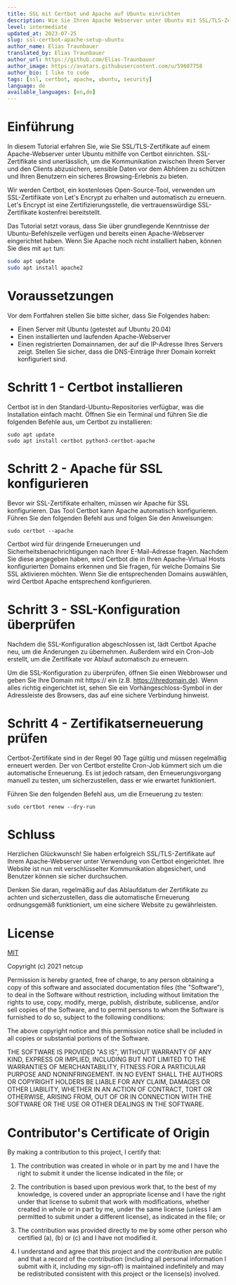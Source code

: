 ```yaml
---
title: SSL mit Certbot und Apache auf Ubuntu einrichten
description: Wie Sie Ihren Apache Webserver unter Ubuntu mit SSL/TLS-Zertifikaten per Certbot absichern.
level: intermediate
updated_at: 2023-07-25
slug: ssl-certbot-apache-setup-ubuntu
author_name: Elias Traunbauer
translated_by: Elias Traunbauer
author_url: https://github.com/Elias-Traunbauer
author_image: https://avatars.githubusercontent.com/u/59607758
author_bio: I like to code
tags: [ssl, certbot, apache, ubuntu, security]
language: de
available_languages: [en,de]
---
```


# Einführung
In diesem Tutorial erfahren Sie, wie Sie SSL/TLS-Zertifikate auf einem Apache-Webserver unter Ubuntu mithilfe von Certbot einrichten. SSL-Zertifikate sind unerlässlich, um die Kommunikation zwischen Ihrem Server und den Clients abzusichern, sensible Daten vor dem Abhören zu schützen und Ihren Benutzern ein sicheres Browsing-Erlebnis zu bieten.

Wir werden Certbot, ein kostenloses Open-Source-Tool, verwenden um SSL-Zertifikate von Let's Encrypt zu erhalten und automatisch zu erneuern. Let's Encrypt ist eine Zertifizierungsstelle, die vertrauenswürdige SSL-Zertifikate kostenfrei bereitstellt.

Das Tutorial setzt voraus, dass Sie über grundlegende Kenntnisse der Ubuntu-Befehlszeile verfügen und bereits einen Apache-Webserver eingerichtet haben. Wenn Sie Apache noch nicht installiert haben, können Sie dies mit `apt` tun:

```bash
sudo apt update
sudo apt install apache2
```

# Voraussetzungen

Vor dem Fortfahren stellen Sie bitte sicher, dass Sie Folgendes haben:

* Einen Server mit Ubuntu (getestet auf Ubuntu 20.04)
* Einen installierten und laufenden Apache-Webserver
* Einen registrierten Domainnamen, der auf die IP-Adresse Ihres Servers zeigt. Stellen Sie sicher, dass die DNS-Einträge Ihrer Domain korrekt konfiguriert sind.

# Schritt 1 - Certbot installieren
Certbot ist in den Standard-Ubuntu-Repositories verfügbar, was die Installation einfach macht. Öffnen Sie ein Terminal und führen Sie die folgenden Befehle aus, um Certbot zu installieren:
```
sudo apt update
sudo apt install certbot python3-certbot-apache
```

# Schritt 2 - Apache für SSL konfigurieren
Bevor wir SSL-Zertifikate erhalten, müssen wir Apache für SSL konfigurieren. Das Tool Certbot kann Apache automatisch konfigurieren. Führen Sie den folgenden Befehl aus und folgen Sie den Anweisungen:
```
sudo certbot --apache
```

Certbot wird für dringende Erneuerungen und Sicherheitsbenachrichtigungen nach Ihrer E-Mail-Adresse fragen. Nachdem Sie diese angegeben haben, wird Certbot die in Ihren Apache-Virtual Hosts konfigurierten Domains erkennen und Sie fragen, für welche Domains Sie SSL aktivieren möchten. Wenn Sie die entsprechenden Domains auswählen, wird Certbot Apache entsprechend konfigurieren.

# Schritt 3 - SSL-Konfiguration überprüfen
Nachdem die SSL-Konfiguration abgeschlossen ist, lädt Certbot Apache neu, um die Änderungen zu übernehmen. Außerdem wird ein Cron-Job erstellt, um die Zertifikate vor Ablauf automatisch zu erneuern.

Um die SSL-Konfiguration zu überprüfen, öffnen Sie einen Webbrowser und geben Sie Ihre Domain mit https:// ein (z.B. https://ihredomain.de). Wenn alles richtig eingerichtet ist, sehen Sie ein Vorhängeschloss-Symbol in der Adressleiste des Browsers, das auf eine sichere Verbindung hinweist.

# Schritt 4 - Zertifikatserneuerung prüfen
Certbot-Zertifikate sind in der Regel 90 Tage gültig und müssen regelmäßig erneuert werden. Der von Certbot erstellte Cron-Job kümmert sich um die automatische Erneuerung. Es ist jedoch ratsam, den Erneuerungsvorgang manuell zu testen, um sicherzustellen, dass er wie erwartet funktioniert.

Führen Sie den folgenden Befehl aus, um die Erneuerung zu testen:

```
sudo certbot renew --dry-run
```

# Schluss
Herzlichen Glückwunsch! Sie haben erfolgreich SSL/TLS-Zertifikate auf Ihrem Apache-Webserver unter Verwendung von Certbot eingerichtet. Ihre Website ist nun mit verschlüsselter Kommunikation abgesichert, und Benutzer können sie sicher durchsuchen.

Denken Sie daran, regelmäßig auf das Ablaufdatum der Zertifikate zu achten und sicherzustellen, dass die automatische Erneuerung ordnungsgemäß funktioniert, um eine sichere Website zu gewährleisten.

# License

[MIT](https://github.com/netcup-community/community-tutorials/blob/main/LICENSE)

Copyright (c) 2021 netcup

Permission is hereby granted, free of charge, to any person obtaining a copy of this software and associated documentation files (the "Software"), to deal in the Software without restriction, including without limitation the rights to use, copy, modify, merge, publish, distribute, sublicense, and/or sell copies of the Software, and to permit persons to whom the Software is furnished to do so, subject to the following conditions:

The above copyright notice and this permission notice shall be included in all copies or substantial portions of the Software.

THE SOFTWARE IS PROVIDED "AS IS", WITHOUT WARRANTY OF ANY KIND, EXPRESS OR IMPLIED, INCLUDING BUT NOT LIMITED TO THE WARRANTIES OF MERCHANTABILITY, FITNESS FOR A PARTICULAR PURPOSE AND NONINFRINGEMENT. IN NO EVENT SHALL THE AUTHORS OR COPYRIGHT HOLDERS BE LIABLE FOR ANY CLAIM, DAMAGES OR OTHER LIABILITY, WHETHER IN AN ACTION OF CONTRACT, TORT OR OTHERWISE, ARISING FROM, OUT OF OR IN CONNECTION WITH THE SOFTWARE OR THE USE OR OTHER DEALINGS IN THE SOFTWARE.

# Contributor's Certificate of Origin
By making a contribution to this project, I certify that:

 1) The contribution was created in whole or in part by me and I have the right to submit it under the license indicated in the file; or

 2) The contribution is based upon previous work that, to the best of my knowledge, is covered under an appropriate license and I have the right under that license to submit that work with modifications, whether created in whole or in part by me, under the same license (unless I am permitted to submit under a different license), as indicated in the file; or

 3) The contribution was provided directly to me by some other person who certified (a), (b) or (c) and I have not modified it.

 4) I understand and agree that this project and the contribution are public and that a record of the contribution (including all personal information I submit with it, including my sign-off) is maintained indefinitely and may be redistributed consistent with this project or the license(s) involved.

